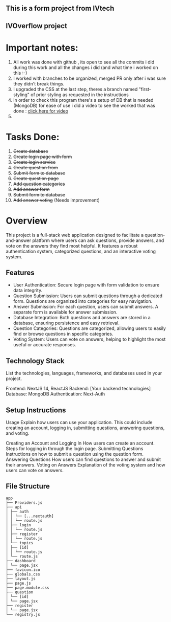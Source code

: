 ## This is a form project from IVtech

## IVOverflow project

# Important notes:
1. All work was done with github , its open to see all the commits i did during this work and all the changes i did (and what time i worked on this :-)
2. I worked with branches to be organized, merged PR only after i was sure they didn't break things.
3. I upgraded the CSS at the last step, theres a branch named "first-styling" of prior styling as requested in the instructions
4. in order to check this program there's a setup of DB that is needed (MongoDB) for ease of use i did a video to see the worked that was done : [click here for video](https://youtu.be/B1fVwyAh-_0)
5. 

# Tasks Done: 

1. ~~Create database~~
2. ~~Create login page with form~~
3. ~~Create login service~~
4. ~~Create question from~~
5. ~~Submit form to database~~
6. ~~Create question page~~
7. ~~Add question categories~~
8. ~~Add answer form~~
9. ~~Submit form to database~~
10. ~~Add answer voting~~ (Needs improvement) 

# Overview

This project is a full-stack web application designed to facilitate a question-and-answer platform where users can ask questions, provide answers, and vote on the answers they find most helpful. It features a robust authentication system, categorized questions, and an interactive voting system.

## Features

- User Authentication: Secure login page with form validation to ensure data integrity.
- Question Submission: Users can submit questions through a dedicated form. Questions are organized into categories for easy navigation.
- Answer Submission: For each question, users can submit answers. A separate form is available for answer submission.
- Database Integration: Both questions and answers are stored in a database, ensuring persistence and easy retrieval.
- Question Categories: Questions are categorized, allowing users to easily find or browse questions in specific categories.
- Voting System: Users can vote on answers, helping to highlight the most useful or accurate responses.

## Technology Stack

List the technologies, languages, frameworks, and databases used in your project.

Frontend: NextJS 14, ReactJS
Backend: [Your backend technologies]
Database: MongoDB
Authentication: Next-Auth

## Setup Instructions

Usage
Explain how users can use your application. This could include creating an account, logging in, submitting questions, answering questions, and voting.

Creating an Account and Logging In
How users can create an account.
Steps for logging in through the login page.
Submitting Questions
Instructions on how to submit a question using the question form.
Answering Questions
How users can find questions to answer and submit their answers.
Voting on Answers
Explanation of the voting system and how users can vote on answers.

## File Structure

```
app
├── Providers.js
├── api
│ ├── auth
│ │ └── [...nextauth]
│ │ └── route.js
│ ├── login
│ │ └── route.js
│ ├── register
│ │ └── route.js
│ └── topics
│ ├── [id]
│ │ └── route.js
│ └── route.js
├── dashboard
│ └── page.jsx
├── favicon.ico
├── globals.css
├── layout.js
├── page.js
├── page.module.css
├── question
│ └── [id]
│ └── page.jsx
├── register
│ └── page.jsx
└── registry.js
```
